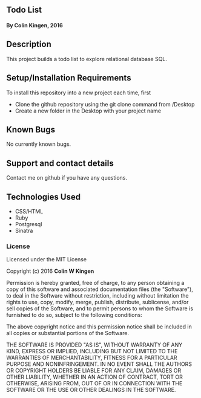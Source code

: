 ## Todo List

#### By Colin Kingen, 2016

## Description

This project builds a todo list to explore relational database SQL.


## Setup/Installation Requirements


To install this repository into a new project each time, first

* Clone the github repository using the git clone command from /Desktop
* Create a new folder in the Desktop with your project name

## Known Bugs

No currently known bugs.

## Support and contact details

Contact me on github if you have any questions.

## Technologies Used

* CSS/HTML
* Ruby
* Postgresql
* Sinatra

### License

Licensed under the MIT License

Copyright (c) 2016 **Colin W Kingen**

Permission is hereby granted, free of charge, to any person obtaining a copy of this software and associated documentation files (the "Software"), to deal in the Software without restriction, including without limitation the rights to use, copy, modify, merge, publish, distribute, sublicense, and/or sell copies of the Software, and to permit persons to whom the Software is furnished to do so, subject to the following conditions:

The above copyright notice and this permission notice shall be included in all copies or substantial portions of the Software.

THE SOFTWARE IS PROVIDED "AS IS", WITHOUT WARRANTY OF ANY KIND, EXPRESS OR IMPLIED, INCLUDING BUT NOT LIMITED TO THE WARRANTIES OF MERCHANTABILITY, FITNESS FOR A PARTICULAR PURPOSE AND NONINFRINGEMENT. IN NO EVENT SHALL THE AUTHORS OR COPYRIGHT HOLDERS BE LIABLE FOR ANY CLAIM, DAMAGES OR OTHER LIABILITY, WHETHER IN AN ACTION OF CONTRACT, TORT OR OTHERWISE, ARISING FROM, OUT OF OR IN CONNECTION WITH THE SOFTWARE OR THE USE OR OTHER DEALINGS IN THE SOFTWARE.
